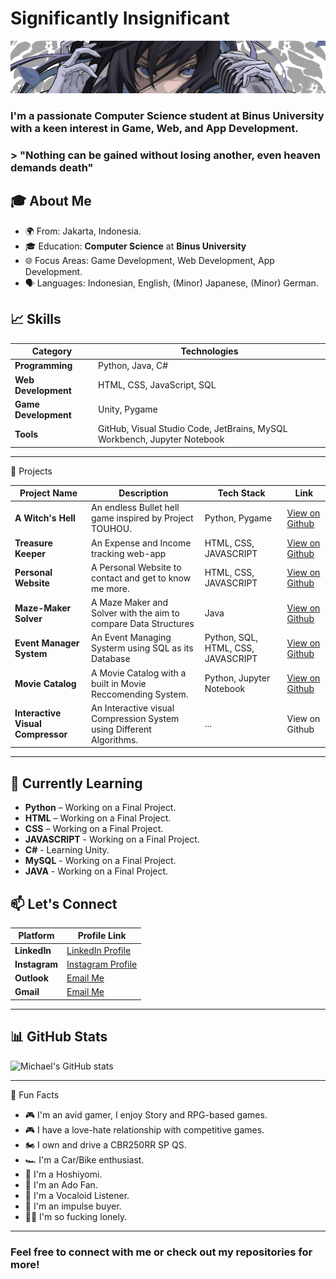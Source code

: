 # Significantly Insignificant

![Header Image](ado2wp.jpg)

### I'm a passionate Computer Science student at **Binus University** with a keen interest in Game, Web, and App Development.

### > "Nothing can be gained without losing another, even heaven demands death"

## 🎓 About Me
- 🌍 From: Jakarta, Indonesia.
- 🎓 Education: **Computer Science** at **Binus University**
- 🌐 Focus Areas: Game Development, Web Development, App Development.
- 🗣️ Languages: Indonesian, English, (Minor) Japanese, (Minor) German.

## 📈 Skills

| Category             | Technologies                                             |
|----------------------|----------------------------------------------------------|
| **Programming**      | Python, Java, C#                                      |
| **Web Development**  | HTML, CSS, JavaScript, SQL                               |
| **Game Development** | Unity, Pygame                                            |
| **Tools**            | GitHub, Visual Studio Code, JetBrains, MySQL Workbench, Jupyter Notebook                    |

---

🚀 Projects

| Project Name            | Description                                                                                                 | Tech Stack               | Link                                                       |
|-------------------------|-------------------------------------------------------------------------------------------------------------|--------------------------|------------------------------------------------------------|
| **A Witch's Hell**      | An endless Bullet hell game inspired by Project TOUHOU.                                                     | Python, Pygame           | [View on Github](https://github.com/MichaelFirstAC/A-WITCH-S-HELL) |
| **Treasure Keeper**     | An Expense and Income tracking web-app                                                                      | HTML, CSS, JAVASCRIPT    | [View on Github](https://github.com/MichaelFirstAC/TreasureKeeper) |
| **Personal Website**    | A Personal Website to contact and get to know me more.                                                      | HTML, CSS, JAVASCRIPT    | [View on Github](https://github.com/MichaelFirstAC/MichaelFirst) |
| **Maze-Maker Solver**   | A Maze Maker and Solver with the aim to compare Data Structures                                             | Java                     | [View on Github](https://github.com/MichaelFirstAC/Maze-Maker-Solver)|
| **Event Manager System**| An Event Managing Systerm using SQL as its Database                                                         | Python, SQL, HTML, CSS, JAVASCRIPT| [View on Github](https://github.com/MichaelFirstAC/EventManager)|
| **Movie Catalog**      | A Movie Catalog with a built in Movie Reccomending System.                                                   | Python, Jupyter Notebook | [View on Github](https://github.com/MichaelFirstAC/EventManager) |
| **Interactive Visual Compressor**      | An Interactive visual Compression System using Different Algorithms.                                    | ...                      | View on Github |

---

## 🌱 Currently Learning
- **Python** – Working on a Final Project.
- **HTML** – Working on a Final Project.
- **CSS** – Working on a Final Project.
- **JAVASCRIPT** - Working on a Final Project.
- **C#** - Learning Unity.
- **MySQL** - Working on a Final Project.
- **JAVA** - Working on a Final Project.

## 📫 Let's Connect
| Platform          | Profile Link                                                                                                                                    |
|-------------------|-------------------------------------------------------------------------------------------------------------------------------------------------|
| **LinkedIn**      | [LinkedIn Profile](https://www.linkedin.com/in/michael-arianno-chandrarieta-06bb0928a/)                                                         |
| **Instagram**     | [Instagram Profile](https://www.instagram.com/michael.arianno/)                                                                                   |
| **Outlook**       | [Email Me](mailto:michael.chandrarieta@binus.ac.id)                                                                                             |
| **Gmail**         | [Email Me](mailto:mchandrarietta@gmail.com)                                                                                                     |

---

## 📊 GitHub Stats

![Michael's GitHub stats](https://github-readme-stats.vercel.app/api?username=MichaelFirstAC&show_icons=true&theme=radical)

---

🌟 Fun Facts
  
  - 🎮 I'm an avid gamer, I enjoy Story and RPG-based games.
  - 🎮 I have a love-hate relationship with competitive games.
  - 🏍 I own and drive a CBR250RR SP QS.
  - 🏎 I'm a Car/Bike enthusiast.
  - 🎵 I'm a Hoshiyomi.
  - 🎤 I'm an Ado Fan.
  - 🤖 I'm a Vocaloid Listener.
  - 🛒 I'm an impulse buyer.
  - 🧍‍♂️ I'm so fucking lonely.
  

---

### Feel free to connect with me or check out my repositories for more!
